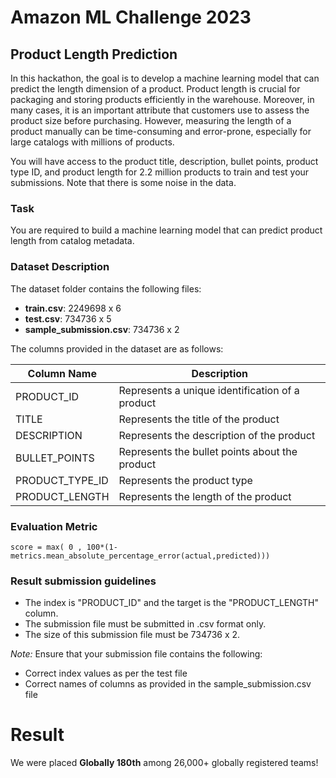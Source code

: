 # Amazon ML Challenge 2023

## Product Length Prediction

In this hackathon, the goal is to develop a machine learning model that can predict the length dimension of a product. Product length is crucial for packaging and storing products efficiently in the warehouse. Moreover, in many cases, it is an important attribute that customers use to assess the product size before purchasing. However, measuring the length of a product manually can be time-consuming and error-prone, especially for large catalogs with millions of products.

You will have access to the product title, description, bullet points, product type ID, and product length for 2.2 million products to train and test your submissions. Note that there is some noise in the data.

### Task

You are required to build a machine learning model that can predict product length from catalog metadata.

### Dataset Description

The dataset folder contains the following files: 

- **train.csv**: 2249698 x 6
- **test.csv**: 734736 x 5
- **sample_submission.csv**: 734736 x 2

The columns provided in the dataset are as follows:

| Column Name      | Description |
| ----------- | ----------- |
| PRODUCT_ID      | Represents a unique identification of a product |
| TITLE   | Represents the title of the product        |
| DESCRIPTION | Represents the description of the product |
| BULLET_POINTS | Represents the bullet points about the product |
| PRODUCT_TYPE_ID | Represents the product type |
| PRODUCT_LENGTH | Represents the length of the product |

### Evaluation Metric

``` score = max( 0 , 100*(1-metrics.mean_absolute_percentage_error(actual,predicted))) ```

### Result submission guidelines

- The index is "PRODUCT_ID" and the target is the "PRODUCT_LENGTH" column. 
- The submission file must be submitted in .csv format only.
- The size of this submission file must be  734736 x 2.

*Note:* Ensure that your submission file contains the following:

- Correct index values as per the test file
- Correct names of columns as provided in the sample_submission.csv file

# Result
We were placed **Globally 180th** among 26,000+ globally registered teams!

